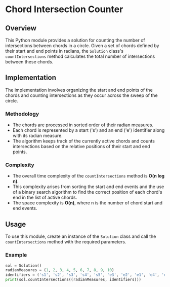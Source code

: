 # Chord Intersection Counter

## Overview
This Python module provides a solution for counting the number of intersections between chords in a circle. Given a set of chords defined by their start and end points in radians, the `Solution` class's `countIntersections` method calculates the total number of intersections between these chords.

## Implementation
The implementation involves organizing the start and end points of the chords and counting intersections as they occur across the sweep of the circle.

### Methodology
- The chords are processed in sorted order of their radian measures.
- Each chord is represented by a start ('s') and an end ('e') identifier along with its radian measure.
- The algorithm keeps track of the currently active chords and counts intersections based on the relative positions of their start and end points.

### Complexity
- The overall time complexity of the `countIntersections` method is **O(n log n)**.
- This complexity arises from sorting the start and end events and the use of a binary search algorithm to find the correct position of each chord's end in the list of active chords.
- The space complexity is **O(n)**, where n is the number of chord start and end events.

## Usage
To use this module, create an instance of the `Solution` class and call the `countIntersections` method with the required parameters.

### Example
```python
sol = Solution()
radianMeasures = (1, 2, 3, 4, 5, 6, 7, 8, 9, 10)
identifiers = ('s1', 's2', 's3', 's4', 's5', 'e3', 'e2', 'e1', 'e4', 'e5')
print(sol.countIntersections((radianMeasures, identifiers)))
